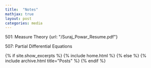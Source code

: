 ```yaml
---
title:  "Notes"
mathjax: true
layout: post
categories: media
---
```


501: Measure Theory {url: "/Suraj_Powar_Resume.pdf"}

507: Partial Differential Equations

{% if site.show_excerpts %}
  {% include home.html %}
{% else %}
  {% include archive.html title="Posts" %}
{% endif %}
